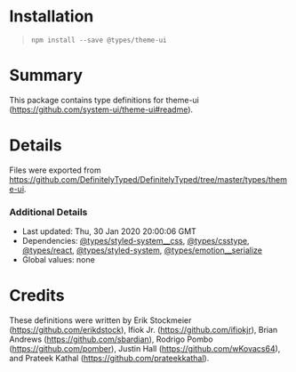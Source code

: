 # Installation
> `npm install --save @types/theme-ui`

# Summary
This package contains type definitions for theme-ui (https://github.com/system-ui/theme-ui#readme).

# Details
Files were exported from https://github.com/DefinitelyTyped/DefinitelyTyped/tree/master/types/theme-ui.

### Additional Details
 * Last updated: Thu, 30 Jan 2020 20:00:06 GMT
 * Dependencies: [@types/styled-system__css](https://npmjs.com/package/@types/styled-system__css), [@types/csstype](https://npmjs.com/package/@types/csstype), [@types/react](https://npmjs.com/package/@types/react), [@types/styled-system](https://npmjs.com/package/@types/styled-system), [@types/emotion__serialize](https://npmjs.com/package/@types/emotion__serialize)
 * Global values: none

# Credits
These definitions were written by Erik Stockmeier (https://github.com/erikdstock), Ifiok Jr. (https://github.com/ifiokjr), Brian Andrews (https://github.com/sbardian), Rodrigo Pombo (https://github.com/pomber), Justin Hall (https://github.com/wKovacs64), and Prateek Kathal (https://github.com/prateekkathal).
